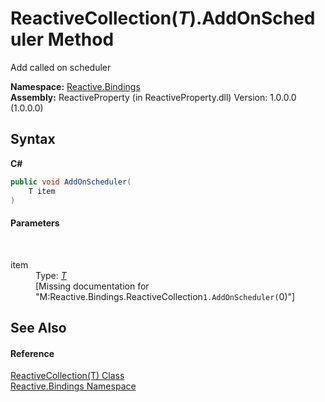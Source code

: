 # ReactiveCollection(*T*).AddOnScheduler Method 
 

Add called on scheduler

**Namespace:**&nbsp;<a href="c3971206-685a-088e-bb60-d89f59135b99">Reactive.Bindings</a><br />**Assembly:**&nbsp;ReactiveProperty (in ReactiveProperty.dll) Version: 1.0.0.0 (1.0.0.0)

## Syntax

**C#**<br />
``` C#
public void AddOnScheduler(
	T item
)
```


#### Parameters
&nbsp;<dl><dt>item</dt><dd>Type: <a href="a71c46d1-d600-289a-5bd8-794208b350a7">*T*</a><br />\[Missing <param name="item"/> documentation for "M:Reactive.Bindings.ReactiveCollection`1.AddOnScheduler(`0)"\]</dd></dl>

## See Also


#### Reference
<a href="a71c46d1-d600-289a-5bd8-794208b350a7">ReactiveCollection(T) Class</a><br /><a href="c3971206-685a-088e-bb60-d89f59135b99">Reactive.Bindings Namespace</a><br />